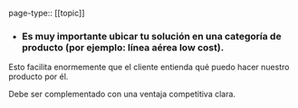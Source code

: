 page-type:: [[topic]]
- ### Es muy importante ubicar tu solución en una categoría de producto (por ejemplo: línea aérea low cost).

Esto facilita enormemente que el cliente entienda qué puedo hacer nuestro producto por él.

Debe ser complementado con una ventaja competitiva clara.


